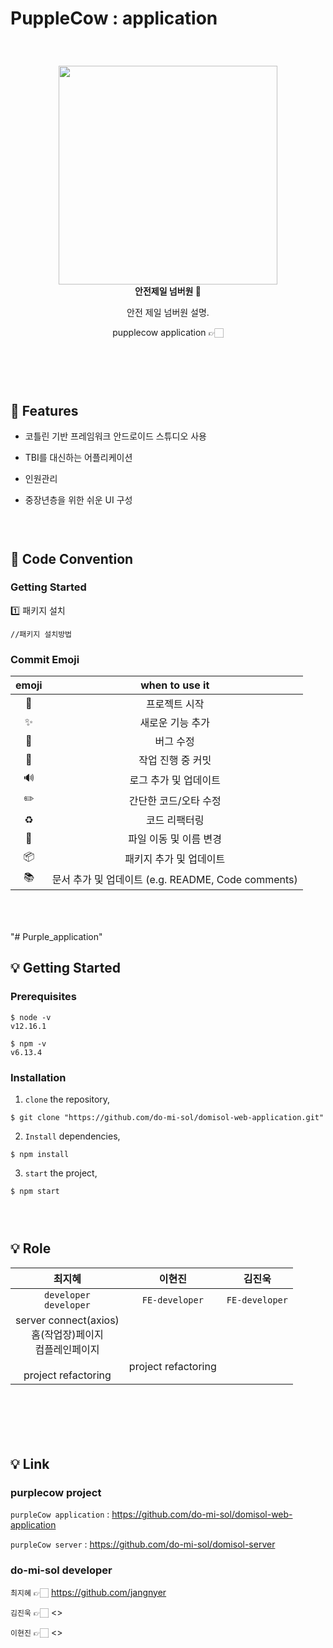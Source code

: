 # PuppleCow :  application 

### <br/>

<div align="center">
  <img src="./src/assets/images/Logo3.png" width="350"/></br>
  <strong> 안전제일 넘버원 🎈 </strong>
  <p></p>
  <p>안전 제일 넘버원 설명.</p>
  <p>pupplecow application 👉🏻 </p></br>
</div>

### <br/>

## 🎈 Features

- 코틀린 기반 프레임워크 안드로이드 스튜디오 사용

- TBI를 대신하는 어플리케이션 

- 인원관리

- 중장년층을 위한 쉬운 UI 구성

### <br/>

###

## 🎈 Code Convention

### Getting Started

1️⃣ 패키지 설치

```
//패키지 설치방법
```



### Commit Emoji

|     emoji      |                   when to use it                   |
| :------------: | :------------------------------------------------: |
|     :tada:     |                   프로젝트 시작                    |
|   :sparkles:   |                  새로운 기능 추가                  |
|     :bug:      |                     버그 수정                      |
| :construction: |                 작업 진행 중 커밋                  |
|  :loud_sound:  |               로그 추가 및 업데이트                |
|   :pencil2:    |               간단한 코드/오타 수정                |
|   :recycle:    |                   코드 리팩터링                    |
|    :truck:     |               파일 이동 및 이름 변경               |
|   :package:    |              패키지 추가 및 업데이트               |
|    :books:     | 문서 추가 및 업데이트 (e.g. README, Code comments) |

### <br/>

###
"# Purple_application" 



## 💡 Getting Started

### Prerequisites

```
$ node -v
v12.16.1

$ npm -v
v6.13.4
```

### Installation
1. `clone` the repository,
```
$ git clone "https://github.com/do-mi-sol/domisol-web-application.git"
```

2. `Install` dependencies,
```
$ npm install
```       
3. `start` the project,
```
$ npm start
```

### <br/>
###

## 💡 Role
최지혜|이현진|김진욱| 
:-------:|:-------:|:-------:|
`developer`<br/>`developer`|`FE-developer`<br/>|`FE-developer`<br/>|
server connect(axios)<br/>홈(작업장)페이지<br/>컴플레인페이지<br/><br/>project refactoring<br/>|<br/><br/><br/>project refactoring<br/>|

### <br/>
###


### <br/>
###

## 💡 Link
### purplecow project

`purpleCow application` :  <https://github.com/do-mi-sol/domisol-web-application>

`purpleCow server` : <https://github.com/do-mi-sol/domisol-server>

### do-mi-sol developer

`최지혜` 👉🏻 <https://github.com/jangnyer>

`김진욱` 👉🏻 <>

`이현진` 👉🏻 <>


